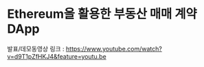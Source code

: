 # Ethereum을 활용한 부동산 매매 계약 DApp 
발표/데모동영상 링크 : https://www.youtube.com/watch?v=d9T1pZfHKJ4&feature=youtu.be
